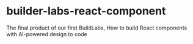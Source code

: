 # builder-labs-react-component
The final product of our first BuildLabs, How to build React components with AI-powered design to code
